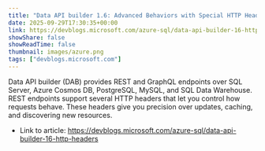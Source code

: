 ```yaml
---
title: "Data API builder 1.6: Advanced Behaviors with Special HTTP Headers"
date: 2025-09-29T17:30:35+00:00
link: https://devblogs.microsoft.com/azure-sql/data-api-builder-16-http-headers
showShare: false
showReadTime: false
thumbnail: images/azure.png
tags: ["devblogs.microsoft.com"]
---
```

Data API builder (DAB) provides REST and GraphQL endpoints over SQL Server, Azure Cosmos DB, PostgreSQL, MySQL, and SQL Data Warehouse. REST endpoints support several HTTP headers that let you control how requests behave. These headers give you precision over updates, caching, and discovering new resources.

- Link to article: https://devblogs.microsoft.com/azure-sql/data-api-builder-16-http-headers